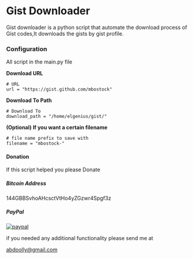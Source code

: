 Gist Downloader
===============

Gist downloader is a python script that automate the download process of Gist codes,It downloads the gists by gist profile.

### Configuration

All script in the main.py file

**Download URL**

    # URL
    url = "https://gist.github.com/mbostock"

**Download To Path**

    # Download To
    download_path = "/home/elgenius/gist/"

**(Optional) If you want a certain filename**

    # file name prefix to save with
    filename = "mbostock-"

#### Donation

If this script helped you please Donate

##### Bitcoin Address

144GBBSvhoAHcsctVtHo4yZGzwr4Spgf3z

##### PayPal

[![paypal](https://www.paypal.com/en_US/i/btn/btn_donate_LG.gif)](https://www.paypal.com/cgi-bin/webscr?cmd=_s-xclick&hosted_button_id=QG9BYG3TFTHF4)

if you needed any additional functionality please send me at

abdoolly@gmail.com